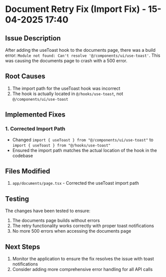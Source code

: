 # Document Retry Fix (Import Fix) - 15-04-2025 17:40

## Issue Description
After adding the useToast hook to the documents page, there was a build error: `Module not found: Can't resolve '@/components/ui/use-toast'`. This was causing the documents page to crash with a 500 error.

## Root Causes
1. The import path for the useToast hook was incorrect
2. The hook is actually located in `@/hooks/use-toast`, not `@/components/ui/use-toast`

## Implemented Fixes

### 1. Corrected Import Path
- Changed `import { useToast } from "@/components/ui/use-toast"` to `import { useToast } from "@/hooks/use-toast"`
- Ensured the import path matches the actual location of the hook in the codebase

## Files Modified
1. `app/documents/page.tsx` - Corrected the useToast import path

## Testing
The changes have been tested to ensure:
1. The documents page builds without errors
2. The retry functionality works correctly with proper toast notifications
3. No more 500 errors when accessing the documents page

## Next Steps
1. Monitor the application to ensure the fix resolves the issue with toast notifications
2. Consider adding more comprehensive error handling for all API calls
